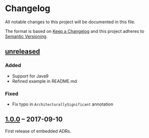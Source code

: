 # Changelog
All notable changes to this project will be documented in this file.

The format is based on [Keep a Changelog](http://keepachangelog.com/)
and this project adheres to [Semantic Versioning](http://semver.org/).


## [unreleased]

### Added
- Support for Java9
- Refined example in README.md

### Fixed
- Fix typo in `ArchitecturallySignificant` annotation


## [1.0.0] – 2017-09-10

First release of embedded ADRs.

[unreleased]: https://github.com/adr/e-adr/compare/1.0.0...master
[1.0.0]: https://github.com/adr/e-adr/releases/tag/1.0.0

